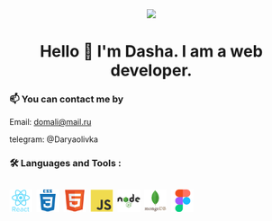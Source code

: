 <div id="header" align="center">
  <img src="https://media.giphy.com/media/v1.Y2lkPTc5MGI3NjExdW1tN3k1ZWY1YzRvZHR3dHNmaHV5cW55aDM0eHhsOXJwMjJheWExdyZlcD12MV9pbnRlcm5hbF9naWZfYnlfaWQmY3Q9cw/M4NykXxUE0HAcK7UJ6/giphy.gif" width="200"/>
</div>


 <h1 align="center">  Hello 👋 I'm Dasha. I am a web developer.</h1>



 ###   📫 You can contact me by 
Email: domali@mail.ru 

telegram: @Daryaolivka

### :hammer_and_wrench: Languages and Tools :
<table><table/>
<div>
  
  <img src="https://github.com/devicons/devicon/blob/master/icons/react/react-original-wordmark.svg" title="React" alt="React" width="40" height="40"/>&nbsp;
  <img src="https://github.com/devicons/devicon/blob/master/icons/css3/css3-plain-wordmark.svg"  title="CSS3" alt="CSS" width="40" height="40"/>&nbsp;
  <img src="https://github.com/devicons/devicon/blob/master/icons/html5/html5-original.svg" title="HTML5" alt="HTML" width="40" height="40"/>&nbsp;
  <img src="https://github.com/devicons/devicon/blob/master/icons/javascript/javascript-original.svg" title="JavaScript" alt="JavaScript" width="40" height="40"/>&nbsp;
  <img src="https://github.com/devicons/devicon/blob/master/icons/nodejs/nodejs-original-wordmark.svg" title="NodeJS" alt="NodeJS" width="40" height="40"/>&nbsp;
 <img src="https://github.com/devicons/devicon/blob/master/icons/mongodb/mongodb-original-wordmark.svg" title="mongoDB" alt="mongoDB" width="40" height="40"/>&nbsp;
<img src="https://github.com/devicons/devicon/blob/master/icons/figma/figma-original.svg" title="Figma" alt="Figma" width="40" height="40"/>&nbsp;
</div>




<!--
**OsipovaDarya/OsipovaDarya** is a ✨ _special_ ✨ repository because its `README.md` (this file) appears on your GitHub profile.

Here are some ideas to get you started:

- 🔭 I’m currently working on ...
- 🌱 I’m currently learning ...
- 👯 I’m looking to collaborate on ...
- 🤔 I’m looking for help with ...
- 💬 Ask me about ...
- 📫 How to reach me: ...
- 😄 Pronouns: ...
- ⚡ Fun fact: ...
-->
